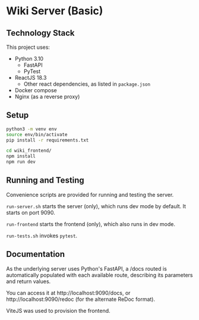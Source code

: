 # Wiki Server (Basic)

## Technology Stack

This project uses:

* Python 3.10
  * FastAPI
  * PyTest
* ReactJS 18.3
  * Other react dependencies, as listed in `package.json`
* Docker compose
* Nginx (as a reverse proxy)

## Setup
```bash
python3 -m venv env
source env/bin/activate
pip install -r requirements.txt

cd wiki_frontend/
npm install
npm run dev
```

## Running and Testing

Convenience scripts are provided for running and testing the server.

`run-server.sh` starts the server (only), which runs dev mode by default. It starts on port 9090.

`run-frontend` starts the frontend (only), which also runs in dev mode.

`run-tests.sh` invokes `pytest`.

## Documentation

As the underlying server uses Python's FastAPI, a /docs routed is automatically populated with each available route, describing its parameters and return values.

You can access it at http://localhost:9090/docs, or http://localhost:9090/redoc (for the alternate ReDoc format).

ViteJS was used to provision the frontend.

